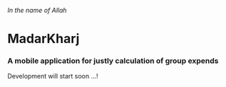 *In the name of Allah*

# MadarKharj

### A mobile application for justly calculation of group expends

Development will start soon ...!